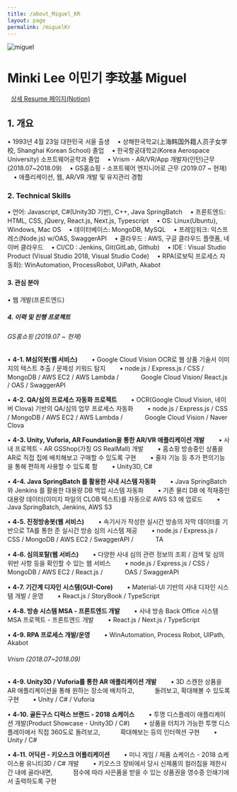 ```yaml
---
title: /about_Miguel_KR
layout: page
permalink: /miguelKr
---
```


![miguel](../assets/images/migProfile.png)
&nbsp;

# Minki Lee 이민기 李玟基 Miguel

&nbsp;
[상세 Resume 페이지(Notion)](https://ml0000.notion.site/Miguel-ddf8fa237271407fb89eefad95bdfe3e)

## 1. 개요

• 1993년 4월 23일 대한민국 서울 출생
　• 상해한국학교(上海韩国外籍人员子女学校, Shanghai Korean School) 졸업
　• 한국항공대학교(Korea Aerospace University) 소프트웨어공학과 졸업
　• Vrism - AR/VR/App 개발자(인턴)근무 (2018.07~2018.09)
　• GS홈쇼핑 - 소프트웨어 엔지니어로 근무 (2019.07 ~ 현재)
　• 애플리케이션, 웹, AR/VR 개발 및 유지관리 경험

### 2. Technical Skills

• 언어: Javascript, C#(Unity3D 기반), C++, Java SpringBatch
　• 프론트엔드: HTML, CSS, jQuery, React.js, Next.js, Typescript
　• OS: Linux(Ubuntu), Windows, Mac OS
　• 데이터베이스: MongoDB, MySQL
　• 프레임워크: 익스프레스(Node.js) w/OAS, SwaggerAPI
　• 클라우드 : AWS, 구글 클라우드 플랫폼, 네이버 클라우드
　• CI/CD : Jenkins, Git(GitLab, Github)
　• IDE : Visual Studio Product (Visual Studio 2018, Visual Studio Code)
　• RPA(로보틱 프로세스 자동화): WinAutomation, ProcessRobot, UiPath, Akabot

#### 3. 관심 분야

• 웹 개발(프론트엔드)

##### 4. 이력 및 진행 프로젝트

###### GS홈쇼핑 (2019.07 ~ 현재)

• **4-1. M심의봇(웹 서비스)**
　　• Google Cloud Vision OCR로 웹 상품 기술서 이미지의 텍스트 추출 / 문제성 키워드 탐지
　　• node.js / Express.js / CSS / MongoDB / AWS EC2 / AWS Lambda /
　　　 Google Cloud Vision/ React.js / OAS / SwaggerAPI

• **4-2. QA/심의 프로세스 자동화 프로젝트**
　　• OCR(Google Cloud Vision, 네이버 Clova) 기반의 QA/심의 업무 프로세스 자동화
　　• node.js / Express.js / CSS / MongoDB / AWS EC2 / AWS Lambda /
　　　 Google Cloud Vision / Naver Clova

• **4-3. Unity, Vuforia, AR Foundation을 통한 AR/VR 애플리케이션 개발**
　　• 사내 프로젝트 - AR GSShop(가칭 GS RealMall) 개발
　　• 홈쇼핑 방송중인 상품을 AR로 직접 집에 배치해보고 구매할 수 있도록 구현
　　• 줄자 기능 등 추가 편의기능을 통해 편하게 사용할 수 있도록 함
　　• Unity3D, C#

• **4-4. Java SpringBatch 를 활용한 사내 시스템 자동화**
　　• Java SpringBatch 와 Jenkins 를 활용한 대용량 DB 백업 시스템 자동화
　　• 기존 물리 DB 에 적재중인 대용량 데이터(이미지 파일의 CLOB 텍스트)를 자동으로 AWS S3 에 업로드
　　• Java SpringBatch, Jenkins, AWS S3

• **4-5. 진정방송봇(웹 서비스)**
　　• 속기사가 작성한 실시간 방송의 자막 데이터를 기반으로 TA를 통한 준 실시간 방송 심의 시스템 제공
　　• node.js / Express.js / CSS / MongoDB / AWS EC2 / SwaggerAPI /
　　　 TA

• **4-6. 심의포탈(웹 서비스)**
　　• 다양한 사내 심의 관련 정보의 조회 / 검색 및 심의 위반 사항 등을 확인할 수 있는 웹 서비스
　　• node.js / Express.js / CSS / MongoDB / AWS EC2 / React.js /
　　　 OAS / SwaggerAPI

• **4-7. 기간계 디자인 시스템(GUI-Core)**
　　• Material-UI 기반의 사내 디자인 시스템 개발 / 운영
　　• React.js / StoryBook / TypeScript

• **4-8. 방송 시스템 MSA - 프론트엔드 개발**
　　• 사내 방송 Back Office 시스템 MSA 프로젝트 - 프론트엔드 개발
　　• React.js / Next.js / TypeScript

• **4-9. RPA 프로세스 개발/운영**
　　• WinAutomation, Process Robot, UIPath, Akabot

###### Vrism (2018.07~2018.09)

• **4-9. Unity3D / Vuforia를 통한 AR 애플리케이션 개발**
　　• 3D 스캔한 상품을 AR 애플리케이션을 통해 원하는 장소에 배치하고,
　　　돌려보고, 확대해볼 수 있도록 구현
　　• Unity / C# / Vuforia

• **4-10. 골든구스 디럭스 브랜드 - 2018 쇼케이스**
　　• 투명 디스플레이 애플리케이션 개발(Product Showcase - Unity3D / C#)
　　• 상품을 터치가 가능한 투명 디스플레이에서 직접 360도로 돌려보고,
　　　확대해보는 등의 인터렉션 구현
　　• Unity / C#

• **4-11. 어딕션 - 키오스크 어플리케이션**
　　• 미니 게임 / 제품 쇼케이스 - 2018 쇼케이스용 유니티3D / C# 개발
　　• 키오스크 장비에서 당시 신제품의 컬러칩을 제한시간 내에 골라내면,
　　　점수에 따라 사은품을 받을 수 있는 상품권을 영수증 인쇄기에서 출력하도록 구현
